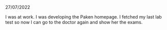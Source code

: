 27/07/2022

I was at work. I was developing the Paken homepage. I fetched my last lab test so now I can go to the doctor again and show her the exams.